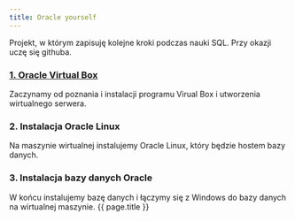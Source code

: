 ```yaml
---
title: Oracle yourself
---
```

Projekt, w którym zapisuję kolejne kroki podczas nauki SQL. Przy okazji uczę się githuba.

### [1. Oracle Virtual Box](posty/01_oracle_virtual_box.md)
Zaczynamy od poznania i instalacji programu Virual Box i utworzenia wirtualnego serwera.
### 2. Instalacja Oracle Linux
Na maszynie wirtualnej instalujemy Oracle Linux, który będzie hostem bazy danych.
### 3. Instalacja bazy danych Oracle
W końcu instalujemy bazę danych i łączymy się z Windows do bazy danych na wirtualnej maszynie.
{{ page.title }}
